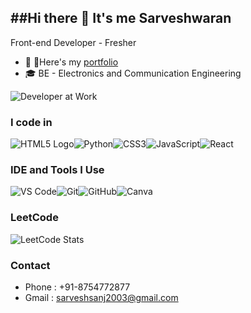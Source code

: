 ##Hi there 👋 It's me Sarveshwaran
---
Front-end Developer - Fresher
- 🔭 🔗Here's my [portfolio](https://sarvesh-2003-waran.github.io/portfolio/)
- 🎓 BE - Electronics and Communication Engineering
  
![Developer at Work](https://media.giphy.com/media/qgQUggAC3Pfv687qPC/giphy.gif)

### I code in
![HTML5 Logo](https://img.icons8.com/color/48/html-5--v1.png)![Python](https://img.icons8.com/color/48/python.png)![CSS3](https://img.icons8.com/color/48/css3.png)![JavaScript](https://img.icons8.com/color/48/javascript.png)![React](https://img.icons8.com/color/48/react-native.png)
### IDE and Tools I Use
![VS Code](https://img.icons8.com/color/48/visual-studio-code-2019.png)![Git](https://img.icons8.com/color/48/git.png)![GitHub](https://img.icons8.com/ios-glyphs/48/000000/github.png)![Canva](https://img.icons8.com/color/48/canva.png)

### LeetCode
![LeetCode Stats](https://leetcard.jacoblin.cool/sarveshwaran2003?theme=light&font=Roboto)

### Contact
- Phone : +91-8754772877
- Gmail : sarveshsanj2003@gmail.com
